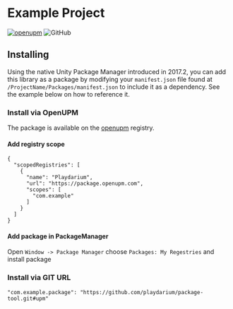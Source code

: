 # Example Project

[![openupm](https://img.shields.io/npm/v/com.example.package?label=openupm&registry_uri=https://package.openupm.com)](https://openupm.com/packages/com.example.package/)
<img alt="GitHub" src="https://img.shields.io/github/license/playdarium/package-tool">

## Installing

Using the native Unity Package Manager introduced in 2017.2, you can add this library as a package by modifying your
`manifest.json` file found at `/ProjectName/Packages/manifest.json` to include it as a dependency. See the example below
on how to reference it.

### Install via OpenUPM

The package is available on the [openupm](https://openupm.com/packages/com.example.package/)
registry.

#### Add registry scope

```
{
  "scopedRegistries": [
    {
      "name": "Playdarium",
      "url": "https://package.openupm.com",
      "scopes": [
        "com.example"
      ]
    }
  ]
}
```

#### Add package in PackageManager

Open `Window -> Package Manager` choose `Packages: My Regestries` and install package

### Install via GIT URL

```
"com.example.package": "https://github.com/playdarium/package-tool.git#upm"
```

